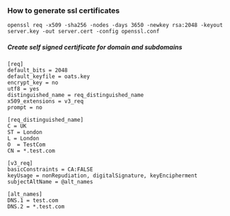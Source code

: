 
### How to generate ssl certificates

`openssl req -x509 -sha256 -nodes -days 3650 -newkey rsa:2048 -keyout server.key -out server.cert -config openssl.conf`

##### Create self signed certificate for domain and subdomains

```
[req]
default_bits = 2048
default_keyfile = oats.key
encrypt_key = no
utf8 = yes
distinguished_name = req_distinguished_name
x509_extensions = v3_req
prompt = no

[req_distinguished_name]
C = UK
ST = London
L = London
O  = TestCom
CN = *.test.com

[v3_req]
basicConstraints = CA:FALSE
keyUsage = nonRepudiation, digitalSignature, keyEncipherment
subjectAltName = @alt_names

[alt_names]
DNS.1 = test.com
DNS.2 = *.test.com
```
